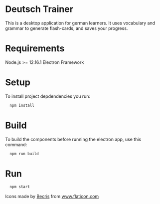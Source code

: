 Deutsch Trainer
===============
This is a desktop application for german learners. It uses vocabulary and grammar 
to generate flash-cards, and saves your progress.

Requirements
============
Node.js >= 12.16.1
Electron Framework

Setup
=====
To install project depdendencies you run:
```sh
  npm install
```
Build
=====
To build the components before running the electron app, use this command:
```sh
  npm run build
```

Run
====

```sh 
  npm start
```

Icons made by <a href="https://www.flaticon.com/authors/becris" title="Becris">Becris</a> from <a href="https://www.flaticon.com/" title="Flaticon"> www.flaticon.com</a>
